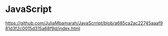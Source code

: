 # JavaScript

https://github.com/JuliaMbamarah/JavaScrript/blob/a685ca2ac22745aaaf981d3f2c0015d315a68f9d/index.html
